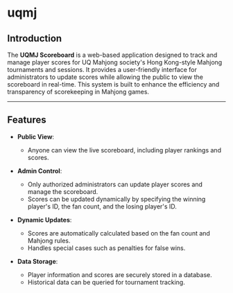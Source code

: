 # uqmj


## Introduction

The **UQMJ Scoreboard** is a web-based application designed to track and manage player scores for UQ Mahjong society's Hong Kong-style Mahjong tournaments and sessions. It provides a user-friendly interface for administrators to update scores while allowing the public to view the scoreboard in real-time. This system is built to enhance the efficiency and transparency of scorekeeping in Mahjong games.

---

## Features

- **Public View**: 
  - Anyone can view the live scoreboard, including player rankings and scores.
  
- **Admin Control**:
  - Only authorized administrators can update player scores and manage the scoreboard.
  - Scores can be updated dynamically by specifying the winning player's ID, the fan count, and the losing player's ID.
  
- **Dynamic Updates**:
  - Scores are automatically calculated based on the fan count and Mahjong rules.
  - Handles special cases such as penalties for false wins.

- **Data Storage**:
  - Player information and scores are securely stored in a database.
  - Historical data can be queried for tournament tracking.
